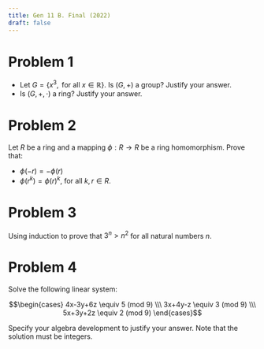 ```yaml
---
title: Gen 11 B. Final (2022)
draft: false
---
```


# Problem 1
- Let $G = \{ x^3, \text{ for all } x \in \mathbb{R} \}$. Is $(G, +)$ a group? Justify your answer.
- Is $(G, +, \cdot)$ a ring? Justify your answer.

# Problem 2
Let $R$ be a ring and a mapping $\phi: R \to R$ be a ring homomorphism. Prove that:
- $\phi(-r) = -\phi(r)$
- $\phi(r^k) = \phi(r)^k$, for all $k, r \in R$.

# Problem 3
Using induction to prove that $3^n > n^2$ for all natural numbers $n$.

# Problem 4
Solve the following linear system:

$$\begin{cases}
4x-3y+6z \equiv 5 (mod 9) \\\
3x+4y-z \equiv 3 (mod 9) \\\
5x+3y+2z \equiv 2 (mod 9)
\end{cases}$$

Specify your algebra development to justify your answer. <c-red>Note that the solution must be integers.</c-red>
